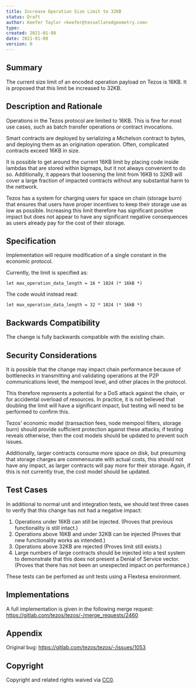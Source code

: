 ```yaml
---
title: Increase Operation Size Limit to 32KB
status: Draft
author: Keefer Taylor <keefer@tessellatedgeometry.com>
type: 
created: 2021-01-08
date: 2021-01-08
version: 0
---
```


## Summary

The current size limit of an encoded operation payload on Tezos is 16KB. It is proposed that this limit be increased to 32KB.

## Description and Rationale

Operations in the Tezos protocol are limited to 16KB. This is fine for most use cases, such as batch transfer operations or contract invocations.

Smart contracts are deployed by serializing a Michelson contract to bytes, and deploying them as an origination operation. Often, complicated contracts exceed 16KB in size.

It is possible to get around the current 16KB limit by placing code inside lambdas that are stored within bigmaps, but it not always convenient to do so. Additionally, it appears that loosening the limit from 16KB to 32KB will cover a large fraction of impacted contracts without any substantial harm to the nettwork.

Tezos has a system for charging users for space on chain (storage burn) that ensures that users have proper incentives to keep their storage use as low as possible. Increasing this limit therefore has significant positive impact but does not appear to have any significant negative consequences as users already pay for the cost of their storage.

## Specification

Implementation will require modification of a single constant in the economic protocol.

Currently, the limit is specified as:

```ocaml=
let max_operation_data_length = 16 * 1024 (* 16kB *)
```

The code would instead read:

```ocaml=
let max_operation_data_length = 32 * 1024 (* 16kB *)
```


## Backwards Compatibility

The change is fully backwards compatible with the existing chain.

## Security Considerations

It is possible that the change may impact chain performance because of bottlenecks in transmitting and validating operations at the P2P communications level, the mempool level, and other places in the protocol.

This therefore represents a potential for a DoS attack against the chain, or for accidental overload of resources. In practice, it is not believed that doubling the limit will have a significant impact, but testing will need to be performed to confirm this.

Tezos' economic model (transaction fees, node mempool filters, storage burn) should provide sufficient protection against these attacks; if testing reveals otherwise, then the cost models should be updated to prevent such issues.

Additionally, larger contracts consume more space on disk, but presuming that storage charges are commensurate with actual costs, this should not have any impact, as larger contracts will pay more for their storage. Again, if this is not currently true, the cost model should be updated.

## Test Cases

In additional to normal unit and integration tests, we should test three cases to verify that this change has not had a negative impact:
1) Operations under 16KB can still be injected. (Proves that previous functionality is still intact.)
2) Operations above 16KB and under 32KB can be injected (Proves that new functionality works as intended.)
3) Operations above 32KB are rejected (Proves limit still exists.)
4) Large numbers of large contracts should be injected into a test system to demonstrate that this does not present a Denial of Service vector. (Proves that there has not been an unexpected impact on performance.)

These tests can be perfomed as unit tests using a Flextesa environment. 

## Implementations

A full implementation is given in the following merge request: https://gitlab.com/tezos/tezos/-/merge_requests/2460

## Appendix

Original bug: https://gitlab.com/tezos/tezos/-/issues/1053

## Copyright

Copyright and related rights waived via
[CC0](https://creativecommons.org/publicdomain/zero/1.0/).
